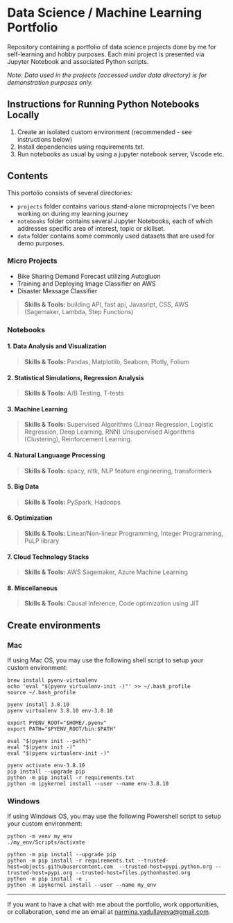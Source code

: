 # Data Science / Machine Learning Portfolio

Repository containing a portfolio of data science projects done by me for self-learning and hobby purposes. Each mini project is presented via Jupyter Notebook and associated Python scripts.

_Note: Data used in the projects (accessed under data directory) is for demonstration purposes only._

## Instructions for Running Python Notebooks Locally

1. Create an isolated custom environment (recommended - see instructions below)
2. Install dependencies using requirements.txt.
3. Run notebooks as usual by using a jupyter notebook server, Vscode etc.

## Contents

This portolio consists of several directories:

- `projects` folder contains various stand-alone microprojects I've been working on during my learning journey
- `notebooks` folder contains several Jupyter Notebooks, each of which addresses specific area of interest, topic or skillset.
- `data` folder contains some commonly used datasets that are used for demo purposes.

### Micro Projects

- Bike Sharing Demand Forecast utilizing Autogluon
- Training and Deploying Image Classifier on AWS
- Disaster Message Classifier

> **Skills & Tools:** building API, fast api, Javasript, CSS, AWS (Sagemaker, Lambda, Step Functions)

### Notebooks

#### 1. Data Analysis and Visualization

> **Skills & Tools:** Pandas, Matplotlib, Seaborn, Plotly, Folium

#### 2. Statistical Simulations, Regression Analysis

> **Skills & Tools:** A/B Testing, T-tests

#### 3. Machine Learning

> **Skills & Tools:** Supervised Algorithms (Linear Regression, Logistic Regression, Deep Learning, RNN) Unsupervised Algorithms (Clustering), Reinforcement Learning.

#### 4. Natural Languaage Processing

> **Skills & Tools:** spacy, nltk, NLP feature engineering, transformers

#### 5. Big Data

> **Skills & Tools:** PySpark, Hadoops

#### 6. Optimization

> **Skills & Tools:** Linear/Non-linear Programming, Integer Programming, PuLP library

#### 7. Cloud Technology Stacks

> **Skills & Tools:** AWS Sagemaker, Azure Machine Learning

#### 8. Miscellaneous

> **Skills & Tools:** Causal Inference, Code optimization using JIT

## Create environments

### Mac
If using Mac OS, you may use the following shell script to setup your custom environment:

```
brew install pyenv-virtualenv
echo 'eval "$(pyenv virtualenv-init -)"' >> ~/.bash_profile
source ~/.bash_profile

pyenv install 3.8.10
pyenv virtualenv 3.8.10 env-3.8.10

export PYENV_ROOT="$HOME/.pyenv"
export PATH="$PYENV_ROOT/bin:$PATH"

eval "$(pyenv init --path)"
eval "$(pyenv init -)"
eval "$(pyenv virtualenv-init -)"

pyenv activate env-3.8.10
pip install --upgrade pip
python -m pip install -r requirements.txt
python -m ipykernel install --user --name env-3.8.10
```

### Windows
If using Windows OS, you may use the following Powershell script to setup your custom environment:

```
python -m venv my_env
./my_env/Scripts/activate

python -m pip install --upgrade pip 
python -m pip install -r requirements.txt --trusted-host=objects.githubusercontent.com  --trusted-host=pypi.python.org --trusted-host=pypi.org --trusted-host=files.pythonhosted.org 
python -m pip install -e .
python -m ipykernel install --user --name my_env
```

---

If you want to have a chat with me about the portfolio, work opportunities, or collaboration, send me an email at narmina.yadullayeva@gmail.com.
